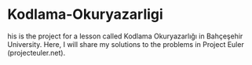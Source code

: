 # Kodlama-Okuryazarligi
his is the project for a lesson called Kodlama Okuryazarlığı in Bahçeşehir University. Here, I will share my solutions to the problems in Project Euler (projecteuler.net).
